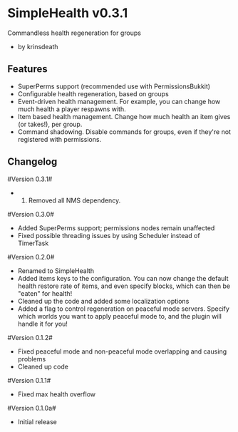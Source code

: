 SimpleHealth v0.3.1===================Commandless health regeneration for groups* by krinsdeathFeatures--------*   SuperPerms support (recommended use with PermissionsBukkit)*   Configurable health regeneration, based on groups*   Event-driven health management. For example, you can change how    much health a player respawns with.*   Item based health management. Change how much health an item gives    (or takes!), per group.*   Command shadowing. Disable commands for groups, even if they're    not registered with permissions.Changelog---------#Version 0.3.1#*   1.  Removed all NMS dependency.#Version 0.3.0#*  Added SuperPerms support; permissions nodes remain unaffected*  Fixed possible threading issues by using Scheduler instead of TimerTask#Version 0.2.0#*   Renamed to SimpleHealth*   Added items keys to the configuration. You can now change the default health     restore rate of items, and even specify blocks, which can then be "eaten" for health!*   Cleaned up the code and added some localization options*   Added a flag to control regeneration on peaceful mode servers. Specify    which worlds you want to apply peaceful mode to, and the plugin will handle it for you!#Version 0.1.2#*   Fixed peaceful mode and non-peaceful mode overlapping and causing problems*   Cleaned up code#Version 0.1.1#*   Fixed max health overflow#Version 0.1.0a#*   Initial release